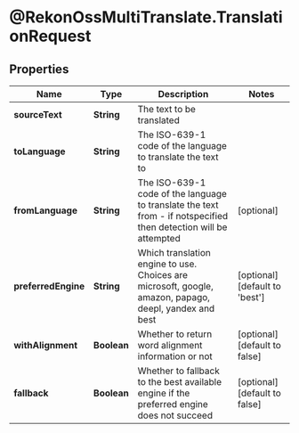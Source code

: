 # @RekonOssMultiTranslate.TranslationRequest

## Properties

Name | Type | Description | Notes
------------ | ------------- | ------------- | -------------
**sourceText** | **String** | The text to be translated | 
**toLanguage** | **String** | The ISO-639-1 code of the language to translate the text to | 
**fromLanguage** | **String** | The ISO-639-1 code of the language to translate the text from - if notspecified then detection will be attempted | [optional] 
**preferredEngine** | **String** | Which translation engine to use. Choices are microsoft, google, amazon, papago, deepl, yandex and best | [optional] [default to &#39;best&#39;]
**withAlignment** | **Boolean** | Whether to return word alignment information or not | [optional] [default to false]
**fallback** | **Boolean** | Whether to fallback to the best available engine if the preferred engine does not succeed | [optional] [default to false]


